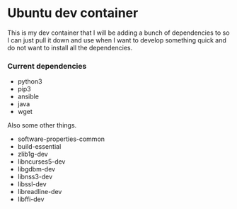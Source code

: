 # Ubuntu dev container

This is my dev container that I will be adding a bunch of dependencies to so I
can just pull it down and use when I want to develop something quick and do not
want to install all the dependencies.

### Current dependencies

- python3
- pip3
- ansible
- java
- wget

Also some other things.

- software-properties-common
- build-essential
- zlib1g-dev
- libncurses5-dev
- libgdbm-dev
- libnss3-dev
- libssl-dev
- libreadline-dev
- libffi-dev

